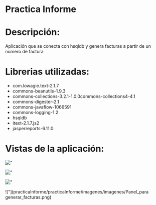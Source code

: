 
# Practica Informe 
# Descripción: 
Aplicación que se conecta con hsqldb y genera facturas a partir de un numero de factura
# Librerias utilizadas: 
- com.lowagie.text-2.1.7 
- commons-beanutils-1.9.3 
- commons-collections-3.2.1-1.0.0commons-collections4-4.1 
- commons-digester-2.1 
- commons-javaflow-1066591 
- commons-logging-1.2 
- hsqldb 
- itext-2.1.7.js2 
- jasperreports-6.11.0

# Vistas de la aplicación:

!["](practicaInforme/practicaInforme/imagenes/imagenes/Panel_cliente)

!["](practicaInforme/practicaInforme/imagenes/imagenes/Panel_factura_sin_filtro.png)

!["](practicaInforme/practicaInforme/imagenes/imagenes/Panel_factura_con_filtro.png)

!["](practicaInforme/practicaInforme/imagenes/imagenes/Panel_para generar_facturas.png) 
